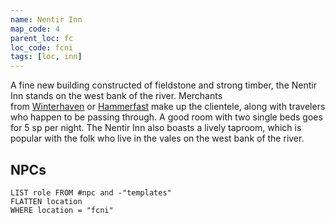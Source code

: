 ```yaml
---
name: Nentir Inn
map_code: 4
parent_loc: fc
loc_code: fcni
tags: [loc, inn]
---
```




A fine new building constructed of fieldstone and strong timber, the Nentir Inn stands on the west bank of the river. Merchants from [Winterhaven](https://rpg.fandom.com/wiki/Winterhaven "Winterhaven") or [Hammerfast](https://rpg.fandom.com/wiki/Hammerfast "Hammerfast") make up the clientele, along with travelers who happen to be passing through. A good room with two single beds goes for 5 sp per night. The Nentir Inn also boasts a lively taproom, which is popular with the folk who live in the vales on the west bank of the river.

## NPCs
```dataview
LIST role FROM #npc and -"templates"
FLATTEN location
WHERE location = "fcni"
```